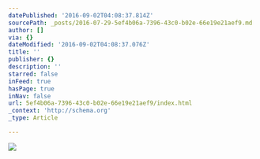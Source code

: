 ```yaml
---
datePublished: '2016-09-02T04:08:37.814Z'
sourcePath: _posts/2016-07-29-5ef4b06a-7396-43c0-b02e-66e19e21aef9.md
author: []
via: {}
dateModified: '2016-09-02T04:08:37.076Z'
title: ''
publisher: {}
description: ''
starred: false
inFeed: true
hasPage: true
inNav: false
url: 5ef4b06a-7396-43c0-b02e-66e19e21aef9/index.html
_context: 'http://schema.org'
_type: Article

---
```

![](https://the-grid-user-content.s3-us-west-2.amazonaws.com/ed001bca-a903-4554-a786-82caac34ee4c.jpg)